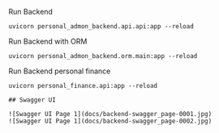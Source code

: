 
Run Backend
```
uvicorn personal_admon_backend.api.api:app --reload
```

Run Backend with ORM
```
uvicorn personal_admon_backend.orm.main:app --reload
```

Run Backend personal finance
```
uvicorn personal_finance.api:app --reload

## Swagger UI

![Swagger UI Page 1](docs/backend-swagger_page-0001.jpg)
![Swagger UI Page 1](docs/backend-swagger_page-0002.jpg)